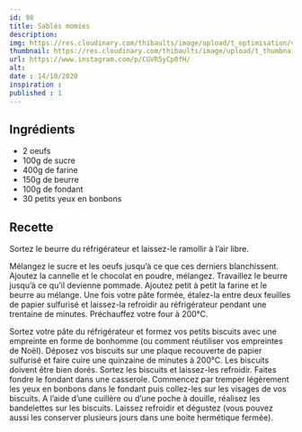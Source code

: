 ```yaml
---
id: 98
title: Sablés momies
description: 
img: https://res.cloudinary.com/thibaults/image/upload/t_optimisation/v1602790811/Recipes/20201014_sables_momies.jpg
thumbnail: https://res.cloudinary.com/thibaults/image/upload/t_thumbnail_josie/v1602790811/Recipes/20201014_sables_momies.jpg
url: https://www.instagram.com/p/CGVR5yCp0fH/
alt: 
date : 14/10/2020
inspiration : 
published : 1
---
```


## Ingrédients
 - 2 oeufs
 - 100g de sucre
 - 400g de farine
 - 150g de beurre
 - 100g de fondant
 - 30 petits yeux en bonbons

## Recette
Sortez le beurre du réfrigérateur et laissez-le ramollir à l’air libre.

Mélangez le sucre et les oeufs jusqu’à ce que ces derniers blanchissent. Ajoutez la cannelle et le chocolat en poudre, mélangez. Travaillez le beurre jusqu’à ce qu’il devienne pommade. Ajoutez petit à petit la farine et le beurre au mélange. Une fois votre pâte formée, étalez-la entre deux feuilles de papier sulfurisé et laissez-la refroidir au réfrigérateur pendant une trentaine de minutes. Préchauffez votre four à 200°C.

Sortez votre pâte du réfrigérateur et formez vos petits biscuits avec une empreinte en forme de bonhomme (ou comment réutiliser vos empreintes de Noël). Déposez vos biscuits sur une plaque recouverte de papier sulfurisé et faire cuire une quinzaine de minutes à 200°C. Les biscuits doivent être bien dorés. Sortez les biscuits et laissez-les refroidir. Faites fondre le fondant dans une casserole. Commencez par tremper légèrement les yeux en bonbons dans le fondant puis collez-les sur les visages de vos biscuits. A l’aide d’une cuillère ou d’une poche à douille, réalisez les bandelettes sur les biscuits. Laissez refroidir et dégustez (vous pouvez aussi les conserver plusieurs jours dans une boite hermétique fermée).
